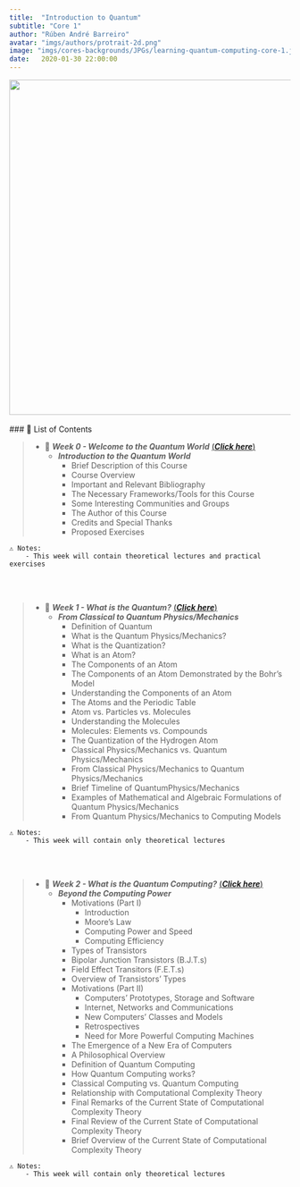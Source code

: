 ```yaml
---
title:  "Introduction to Quantum"
subtitle: "Core 1"
author: "Rúben André Barreiro"
avatar: "imgs/authors/protrait-2d.png"
image: "imgs/cores-backgrounds/JPGs/learning-quantum-computing-core-1.jpg"
date:   2020-01-30 22:00:00
---
```


<center>
    <img src="https://rubenandrebarreiro.github.io/learning-quantum-computing/imgs/cores-backgrounds/JPGs/learning-quantum-computing-core-1.jpg" width="1200" height="600">
</center>
<br>
### 📂 List of Contents

> * 📅 **_Week 0 - Welcome to the Quantum World_** [(**_Click here_**)](course/core-1-introduction-to-quantum/week-0-welcome-to-the-quantum-world)
>   * **_Introduction to the Quantum World_**
>       * Brief Description of this Course
>       * Course Overview
>       * Important and Relevant Bibliography
>       * The Necessary Frameworks/Tools for this Course
>       * Some Interesting Communities and Groups
>       * The Author of this Course
>       * Credits and Special Thanks
>       * Proposed Exercises

```
⚠️ Notes:
    - This week will contain theoretical lectures and practical exercises
```

<br>
<br>

> * 📅 **_Week 1 - What is the Quantum?_** [(**_Click here_**)](course/core-1-introduction-to-quantum/week-1-what-is-the-quantum) 
>   * **_From Classical to Quantum Physics/Mechanics_**
>       * Definition of Quantum
>       * What is the Quantum Physics/Mechanics?
>       * What is the Quantization?
>       * What is an Atom?
>       * The Components of an Atom
>       * The Components of an Atom Demonstrated by the Bohr’s Model
>       * Understanding the Components of an Atom
>       * The Atoms and the Periodic Table
>       * Atom vs. Particles vs. Molecules
>       * Understanding the Molecules
>       * Molecules: Elements vs. Compounds
>       * The Quantization of the Hydrogen Atom
>       * Classical Physics/Mechanics vs. Quantum Physics/Mechanics
>       * From Classical Physics/Mechanics to Quantum Physics/Mechanics
>       * Brief Timeline of QuantumPhysics/Mechanics
>       * Examples of Mathematical and Algebraic Formulations of Quantum Physics/Mechanics
>       * From Quantum Physics/Mechanics to Computing Models

```
⚠️ Notes:
    - This week will contain only theoretical lectures
```

<br>
<br>

> * 📅 **_Week 2 - What is the Quantum Computing?_** [(**_Click here_**)](course/core-1-introduction-to-quantum/week-2-what-is-the-quantum-computing) 
>   * **_Beyond the Computing Power_**
>       * Motivations (Part I)
>           * Introduction
>           * Moore’s Law
>           * Computing Power and Speed
>           * Computing Efficiency
>       * Types of Transistors
>       * Bipolar Junction Transistors (B.J.T.s)
>       * Field Effect Transitors (F.E.T.s)
>       * Overview of Transistors’ Types
>       * Motivations (Part II)
>           * Computers’ Prototypes, Storage and Software
>           * Internet, Networks and Communications
>           * New Computers’ Classes and Models
>           * Retrospectives
>           * Need for More Powerful Computing Machines
>       * The Emergence of a New Era of Computers
>       * A Philosophical Overview
>       * Definition of Quantum Computing
>       * How Quantum Computing works?
>       * Classical Computing vs. Quantum Computing
>       * Relationship with Computational Complexity Theory
>       * Final Remarks of the Current State of Computational Complexity Theory
>       * Final Review of the Current State of Computational Complexity Theory
>       * Brief Overview of the Current State of Computational Complexity Theory

```
⚠️ Notes:
    - This week will contain only theoretical lectures
```

<br>
<br>